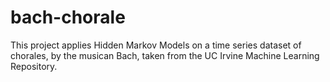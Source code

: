 # bach-chorale

This project applies Hidden Markov Models on a time series dataset of chorales, by the musican Bach, taken
from the UC Irvine Machine Learning Repository.

